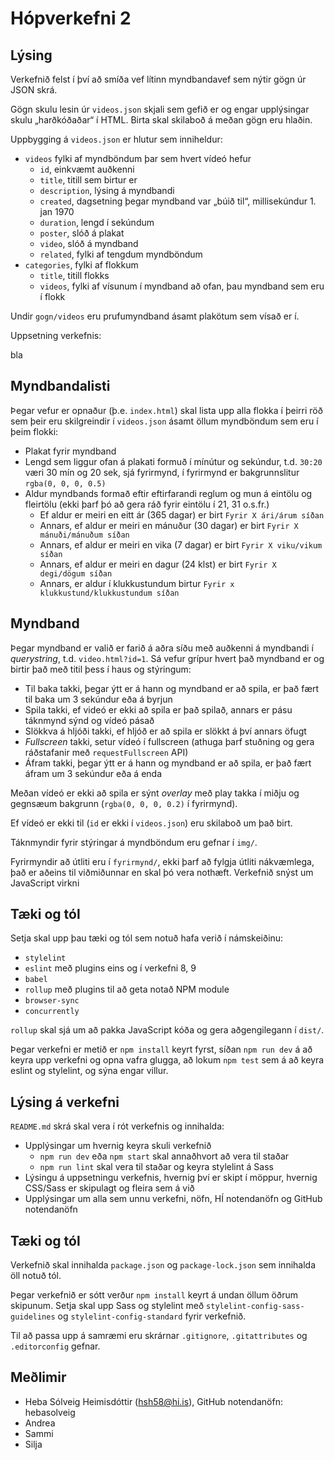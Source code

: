 # Hópverkefni 2

## Lýsing

Verkefnið felst í því að smíða vef lítinn myndbandavef sem nýtir gögn úr JSON skrá.

Gögn skulu lesin úr `videos.json` skjali sem gefið er og engar upplýsingar skulu „harðkóðaðar“ í HTML. Birta skal skilaboð á meðan gögn eru hlaðin. 

Uppbygging á `videos.json` er hlutur sem inniheldur:

* `videos` fylki af myndböndum þar sem hvert vídeó hefur
  - `id`, einkvæmt auðkenni
  - `title`, titill sem birtur er
  - `description`, lýsing á myndbandi
  - `created`, dagsetning þegar myndband var „búið til“, millisekúndur 1. jan 1970
  - `duration`, lengd í sekúndum
  - `poster`, slóð á plakat
  - `video`, slóð á myndband
  - `related`, fylki af tengdum myndböndum
* `categories`, fylki af flokkum
  - `title`, titill flokks
  - `videos`, fylki af vísunum í myndband að ofan, þau myndband sem eru í flokk

Undir `gogn/videos` eru prufumyndband ásamt plakötum sem vísað er í.

Uppsetning verkefnis:

bla

## Myndbandalisti

Þegar vefur er opnaður (þ.e. `index.html`) skal lista upp alla flokka í þeirri röð sem þeir eru skilgreindir í `videos.json` ásamt öllum myndböndum sem eru í þeim flokki:

* Plakat fyrir myndband
* Lengd sem liggur ofan á plakati formuð í mínútur og sekúndur, t.d. `30:20` væri 30 mín og 20 sek, sjá fyrirmynd, í fyrirmynd er bakgrunnslitur `rgba(0, 0, 0, 0.5)`
* Aldur myndbands formað eftir eftirfarandi reglum og mun á eintölu og fleirtölu (ekki þarf þó að gera ráð fyrir eintölu í 21, 31 o.s.fr.)
  - Ef aldur er meiri en eitt ár (365 dagar) er birt `Fyrir X ári/árum síðan`
  - Annars, ef aldur er meiri en mánuður (30 dagar) er birt `Fyrir X mánuði/mánuðum síðan`
  - Annars, ef aldur er meiri en vika (7 dagar) er birt `Fyrir X viku/vikum síðan`
  - Annars, ef aldur er meiri en dagur (24 klst) er birt `Fyrir X degi/dögum síðan`
  - Annars, er aldur í klukkustundum birtur `Fyrir x klukkustund/klukkustundum síðan`

## Myndband

Þegar myndband er valið er farið á aðra síðu með auðkenni á myndbandi í _querystring_, t.d. `video.html?id=1`. Sá vefur grípur hvert það myndband er og birtir það með titil þess í haus og stýringum:

* Til baka takki, þegar ýtt er á hann og myndband er að spila, er það fært til baka um 3 sekúndur eða á byrjun
* Spila takki, ef videó er ekki að spila er það spilað, annars er pásu táknmynd sýnd og vídeó pásað
* Slökkva á hljóði takki, ef hljóð er að spila er slökkt á því annars öfugt
* _Fullscreen_ takki, setur vídeó í fullscreen (athuga þarf stuðning og gera ráðstafanir með `requestFullscreen` API)
* Áfram takki, þegar ýtt er á hann og myndband er að spila, er það fært áfram um 3 sekúndur eða á enda

Meðan vídeó er ekki að spila er sýnt _overlay_ með play takka í miðju og gegnsæum bakgrunn (`rgba(0, 0, 0, 0.2)` í fyrirmynd).

Ef vídeó er ekki til (`id` er ekki í `videos.json`) eru skilaboð um það birt.

Táknmyndir fyrir stýringar á myndböndum eru gefnar í `img/`.

Fyrirmyndir að útliti eru í `fyrirmynd/`, ekki þarf að fylgja útliti nákvæmlega, það er aðeins til viðmiðunnar en skal þó vera nothæft. Verkefnið snýst um JavaScript virkni

## Tæki og tól

Setja skal upp þau tæki og tól sem notuð hafa verið í námskeiðinu:

* `stylelint`
* `eslint` með plugins eins og í verkefni 8, 9
* `babel`
* `rollup` með plugins til að geta notað NPM module
* `browser-sync`
* `concurrently`

`rollup` skal sjá um að pakka JavaScript kóða og gera aðgengilegann í `dist/`.

Þegar verkefni er metið er `npm install` keyrt fyrst, síðan `npm run dev` á að keyra upp verkefni og opna vafra glugga, að lokum `npm test` sem á að keyra eslint og stylelint, og sýna engar villur.

## Lýsing á verkefni

`README.md` skrá skal vera í rót verkefnis og innihalda:

* Upplýsingar um hvernig keyra skuli verkefnið
  * `npm run dev` eða `npm start` skal annaðhvort að vera til staðar
  * `npm run lint` skal vera til staðar og keyra stylelint á Sass
* Lýsingu á uppsetningu verkefnis, hvernig því er skipt í möppur, hvernig CSS/Sass er skipulagt og fleira sem á við
* Upplýsingar um alla sem unnu verkefni, nöfn, HÍ notendanöfn og GitHub notendanöfn

## Tæki og tól

Verkefnið skal innihalda `package.json` og `package-lock.json` sem innihalda öll notuð tól.

Þegar verkefnið er sótt verður `npm install` keyrt á undan öllum öðrum skipunum.
Setja skal upp Sass og stylelint með `stylelint-config-sass-guidelines` og `stylelint-config-standard` fyrir verkefnið.

Til að passa upp á samræmi eru skrárnar `.gitignore`, `.gitattributes` og `.editorconfig` gefnar.

## Meðlimir

* Heba Sólveig Heimisdóttir (hsh58@hi.is), GitHub notendanöfn: hebasolveig
* Andrea
* Sammi
* Silja

